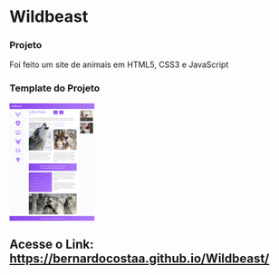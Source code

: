 # Wildbeast

### Projeto

Foi feito um site de animais em HTML5, CSS3 e JavaScript

### Template do Projeto

<img width="150" align="center" alt="Business_PNG" target="_blank" src="https://raw.githubusercontent.com/bernardocostaa/Wildbeast/main/img/bg-lobo.png">


## Acesse o Link: https://bernardocostaa.github.io/Wildbeast/

